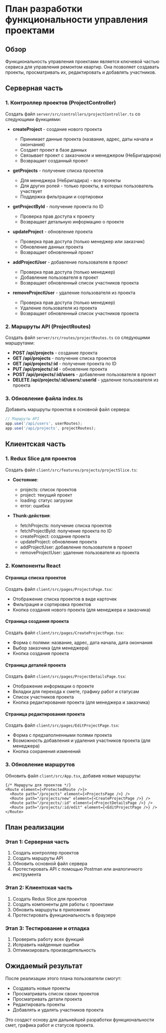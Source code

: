 # План разработки функциональности управления проектами

## Обзор

Функциональность управления проектами является ключевой частью сервиса для управления ремонтом квартир. Она позволяет создавать проекты, просматривать их, редактировать и добавлять участников.

## Серверная часть

### 1. Контроллер проектов (ProjectController)

Создать файл `server/src/controllers/projectController.ts` со следующими функциями:

- **createProject** - создание нового проекта
  - Принимает данные проекта (название, адрес, даты начала и окончания)
  - Создает проект в базе данных
  - Связывает проект с заказчиком и менеджером (НеБригадиром)
  - Возвращает созданный проект

- **getProjects** - получение списка проектов
  - Для менеджера (НеБригадира) - все проекты
  - Для других ролей - только проекты, в которых пользователь участвует
  - Поддержка фильтрации и сортировки

- **getProjectById** - получение проекта по ID
  - Проверка прав доступа к проекту
  - Возвращает детальную информацию о проекте

- **updateProject** - обновление проекта
  - Проверка прав доступа (только менеджер или заказчик)
  - Обновление данных проекта
  - Возвращает обновленный проект

- **addProjectUser** - добавление пользователя в проект
  - Проверка прав доступа (только менеджер)
  - Добавление пользователя в проект
  - Возвращает обновленный список участников проекта

- **removeProjectUser** - удаление пользователя из проекта
  - Проверка прав доступа (только менеджер)
  - Удаление пользователя из проекта
  - Возвращает обновленный список участников проекта

### 2. Маршруты API (ProjectRoutes)

Создать файл `server/src/routes/projectRoutes.ts` со следующими маршрутами:

- **POST /api/projects** - создание проекта
- **GET /api/projects** - получение списка проектов
- **GET /api/projects/:id** - получение проекта по ID
- **PUT /api/projects/:id** - обновление проекта
- **POST /api/projects/:id/users** - добавление пользователя в проект
- **DELETE /api/projects/:id/users/:userId** - удаление пользователя из проекта

### 3. Обновление файла index.ts

Добавить маршруты проектов в основной файл сервера:

```typescript
// Маршруты API
app.use('/api/users', userRoutes);
app.use('/api/projects', projectRoutes);
```

## Клиентская часть

### 1. Redux Slice для проектов

Создать файл `client/src/features/projects/projectSlice.ts`:

- **Состояние**:
  - projects: список проектов
  - project: текущий проект
  - loading: статус загрузки
  - error: ошибка

- **Thunk-действия**:
  - fetchProjects: получение списка проектов
  - fetchProjectById: получение проекта по ID
  - createProject: создание проекта
  - updateProject: обновление проекта
  - addProjectUser: добавление пользователя в проект
  - removeProjectUser: удаление пользователя из проекта

### 2. Компоненты React

#### Страница списка проектов

Создать файл `client/src/pages/ProjectsPage.tsx`:
- Отображение списка проектов в виде карточек
- Фильтрация и сортировка проектов
- Кнопка создания нового проекта (для менеджера и заказчика)

#### Страница создания проекта

Создать файл `client/src/pages/CreateProjectPage.tsx`:
- Форма с полями: название, адрес, дата начала, дата окончания
- Выбор заказчика (для менеджера)
- Кнопка создания проекта

#### Страница деталей проекта

Создать файл `client/src/pages/ProjectDetailsPage.tsx`:
- Отображение информации о проекте
- Вкладки для перехода к смете, графику работ и статусам
- Список участников проекта
- Кнопка редактирования проекта (для менеджера и заказчика)

#### Страница редактирования проекта

Создать файл `client/src/pages/EditProjectPage.tsx`:
- Форма с предзаполненными полями проекта
- Возможность добавления и удаления участников проекта (для менеджера)
- Кнопка сохранения изменений

### 3. Обновление маршрутов

Обновить файл `client/src/App.tsx`, добавив новые маршруты:

```tsx
{/* Маршруты для проектов */}
<Route element={<ProtectedRoute />}>
  <Route path="/projects" element={<ProjectsPage />} />
  <Route path="/projects/new" element={<CreateProjectPage />} />
  <Route path="/projects/:id" element={<ProjectDetailsPage />} />
  <Route path="/projects/:id/edit" element={<EditProjectPage />} />
</Route>
```

## План реализации

### Этап 1: Серверная часть
1. Создать контроллер проектов
2. Создать маршруты API
3. Обновить основной файл сервера
4. Протестировать API с помощью Postman или аналогичного инструмента

### Этап 2: Клиентская часть
1. Создать Redux Slice для проектов
2. Создать компоненты для работы с проектами
3. Обновить маршруты в приложении
4. Протестировать функциональность в браузере

### Этап 3: Тестирование и отладка
1. Проверить работу всех функций
2. Исправить найденные ошибки
3. Оптимизировать производительность

## Ожидаемый результат

После реализации этого плана пользователи смогут:
- Создавать новые проекты
- Просматривать список своих проектов
- Просматривать детали проекта
- Редактировать проекты
- Добавлять и удалять участников проекта

Это создаст основу для дальнейшей разработки функциональности смет, графика работ и статусов проекта.